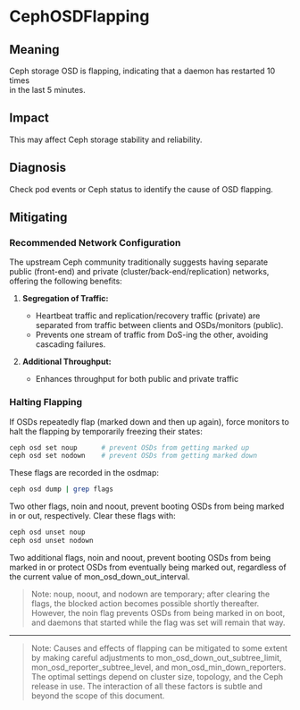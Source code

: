 # CephOSDFlapping

## Meaning

Ceph storage OSD is flapping, indicating that a daemon has restarted 10 times \
in the last 5 minutes.

## Impact

This may affect Ceph storage stability and reliability.

## Diagnosis

Check pod events or Ceph status to identify the cause of OSD flapping.

## Mitigating

### Recommended Network Configuration

The upstream Ceph community traditionally suggests having separate public
(front-end) and private (cluster/back-end/replication) networks, offering the
following benefits:

1. **Segregation of Traffic:**
   - Heartbeat traffic and replication/recovery traffic (private) are separated
     from traffic between clients and OSDs/monitors (public).
   - Prevents one stream of traffic from DoS-ing the other, avoiding cascading failures.

2. **Additional Throughput:**
   - Enhances throughput for both public and private traffic

### Halting Flapping

If OSDs repeatedly flap (marked down and then up again), force monitors to halt
the flapping by temporarily freezing their states:

```bash
ceph osd set noup      # prevent OSDs from getting marked up
ceph osd set nodown    # prevent OSDs from getting marked down
```

These flags are recorded in the osdmap:

```bash
ceph osd dump | grep flags
```

Two other flags, noin and noout, prevent booting OSDs from being marked in or
out, respectively. Clear these flags with:

```bash
ceph osd unset noup
ceph osd unset nodown
```

Two additional flags, noin and noout, prevent booting OSDs from being marked in
or protect OSDs from eventually being marked out, regardless of the current
value of mon_osd_down_out_interval.

> Note: noup, noout, and nodown are temporary; after clearing the flags, the
> blocked action becomes possible shortly thereafter. However, the noin flag
> prevents OSDs from being marked in on boot, and daemons that started while the
> flag was set will remain that way.
---
> Note: Causes and effects of flapping can be mitigated to some extent by making
> careful adjustments to mon_osd_down_out_subtree_limit,
> mon_osd_reporter_subtree_level, and mon_osd_min_down_reporters. The optimal
> settings depend on cluster size, topology, and the Ceph release in use. The
> interaction of all these factors is subtle and beyond the scope of this
> document.
